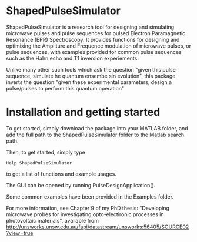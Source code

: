 # ShapedPulseSimulator 
ShapedPulseSimulator is a research tool for designing and simulating microwave pulses and pulse sequences for pulsed Electron Paramagnetic Resonance (EPR) Spectroscopy. It provides functions for designing and optimixing the Ampliture and Frequence modulation of microwave pulses, or pulse sequences, with examples provided for common pulse sequences such as the Hahn echo and T1 inversion experiements. 

Unlike many other such tools which ask the question "given this pulse sequence, simulate he quantum ensembe sin evolution", this package inverts the question
"given these experimental parameters, design a pulse/pulses to perform this quantum operation"

# Installation and getting started
To get started, simply download the package into your MATLAB folder, and add the full path to the ShapedPulseSimulator folder to the Matlab search path. 

Then, to get started, simply type 

 	Help ShapedPulseSimulator 
  
to get a list of functions and example usages. 

The GUI can be opened by running PulseDesignApplication().

Some common examples have been provided in the Examples folder. 

For more information, see Chapter 9 of my PhD thesis: "Developing microwave probes for investigating opto-electironic processes in photovoltaic materials", available from http://unsworks.unsw.edu.au/fapi/datastream/unsworks:56405/SOURCE02?view=true 



